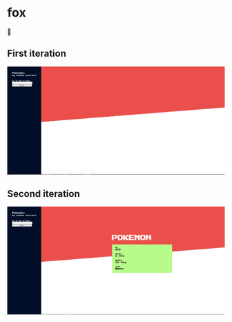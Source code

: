 # fox
🦊

## First iteration
![test](https://raw.githubusercontent.com/slypoor/fox/master/first-iteration.png)

## Second iteration
![test](https://raw.githubusercontent.com/slypoor/fox/master/second-iteration.png)
